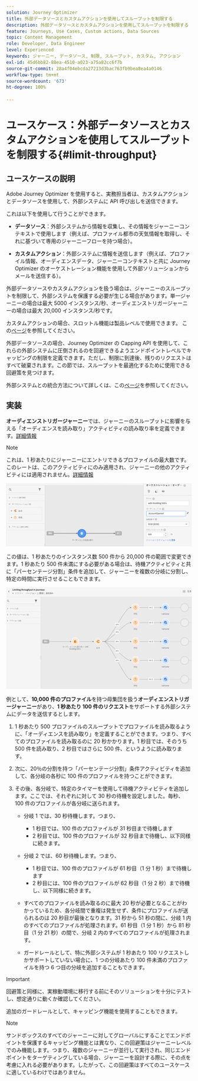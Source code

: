 ```yaml
---
solution: Journey Optimizer
title: 外部データソースとカスタムアクションを使用してスループットを制限する
description: 外部データソースとカスタムアクションを使用してスループットを制限する
feature: Journeys, Use Cases, Custom actions, Data Sources
topic: Content Management
role: Developer, Data Engineer
level: Experienced
keywords: ジャーニー, データソース, 制限, スループット, カスタム, アクション
exl-id: 45d6bb82-88ea-4510-a023-a75a82cc6f7b
source-git-commit: 28a4f04ebcda27213d3bac763fb9bea8ea4a0146
workflow-type: tm+mt
source-wordcount: '673'
ht-degree: 100%

---
```


# ユースケース：外部データソースとカスタムアクションを使用してスループットを制限する{#limit-throughput}

## ユースケースの説明

Adobe Journey Optimizer を使用すると、実務担当者は、カスタムアクションとデータソースを使用して、外部システムに API 呼び出しを送信できます。

これは以下を使用して行うことができます。

* **データソース**：外部システムから情報を収集し、その情報をジャーニーコンテキストで使用します（例えば、プロファイル都市の天気情報を取得し、それに基づいて専用のジャーニーフローを持つ場合）。

* **カスタムアクション**：外部システムに情報を送信します（例えば、プロファイル情報、オーディエンスデータ、ジャーニーコンテキストと共に Journey Optimizer のオーケストレーション機能を使用して外部ソリューションからメールを送信する）。

外部データソースやカスタムアクションを扱う場合は、ジャーニーのスループットを制限して、外部システムを保護する必要が生じる場合があります。単一ジャーニーの場合は最大 5000 インスタンス/秒、オーディエンストリガージャーニーの場合は最大 20,000 インスタンス/秒です。

カスタムアクションの場合、スロットル機能は製品レベルで使用できます。 この[ページ](../configuration/external-systems.md#capping)を参照してください。

外部データソースの場合、Journey Optimizer の Capping API を使用して、これらの外部システムに圧倒されるのを回避できるようエンドポイントレベルでキャッピングの制限を定義できます。ただし、制限に到達後、残りのリクエストはすべて破棄されます。この節では、スループットを最適化するために使用できる回避策を見つけます。

外部システムとの統合方法について詳しくは、この[ページ](../configuration/external-systems.md)を参照してください。

## 実装

**オーディエンストリガージャーニー**&#x200B;では、ジャーニーのスループットに影響を与える「オーディエンスを読み取り」アクティビティの読み取り率を定義できます。[詳細情報](../building-journeys/read-audience.md)

>[!NOTE]
>
> これは、1 秒あたりにジャーニーにエントリできるプロファイルの最大数です。このレートは、このアクティビティにのみ適用され、ジャーニーの他のアクティビティには適用されません。[詳細情報](../building-journeys/read-audience.md)


![](assets/limit-throughput-1.png)

この値は、1 秒あたりのインスタンス数 500 件から 20,000 件の範囲で変更できます。1 秒あたり 500 件未満にする必要がある場合は、待機アクティビティと共に「パーセンテージ分割」条件を追加して、ジャーニーを複数の分岐に分割し、特定の時間に実行させることもできます。

![](assets/limit-throughput-2.png)

例として、**10,000 件のプロファイル**&#x200B;を持つ母集団を扱う&#x200B;**オーディエンストリガージャーニー**&#x200B;があり、**1 秒あたり 100 件のリクエスト**&#x200B;をサポートする外部システムにデータを送信するとします。

1. 1 秒あたり 500 プロファイルのスループットでプロファイルを読み取るように、「オーディエンスを読み取り」を定義することができます。つまり、すべてのプロファイルを読み取るのに 20 秒かかります。1 秒目では、そのうち 500 件を読み取り、2 秒目ではさらに 500 件、というように読み取ります。

1. 次に、20％の分割を持つ「パーセンテージ分割」条件アクティビティを追加して、各分岐の各秒に 100 件のプロファイルを持つことができます。

1. その後、各分岐で、特定のタイマーを使用して待機アクティビティを追加します。ここでは、それぞれに対して 30 秒の待機を設定しました。毎秒、100 件のプロファイルが各分岐に送られます。

   * 分岐 1 では、30 秒待機します。つまり、
      * 1 秒目では、100 件のプロファイルが 31 秒目まで待機します
      * 2 秒目では、100 件のプロファイルが 32 秒目まで待機し、以下同様に続きます。

   * 分岐 2 では、60 秒待機します。つまり、
      * 1 秒目では、100 件のプロファイルが 61 秒目（1 分 1 秒）まで待機します
      * 2 秒目には、100 件のプロファイルが 62 秒目（1 分 2 秒）まで待機し、以下同様に続きます。

   * すべてのプロファイルを読み取るのに最大 20 秒が必要となることがわかっているため、各分岐間で重複は発生せず、条件にプロファイルが送られるのは 20 秒目が最後となります。31 秒から 51 秒の間に、分岐 1 内のすべてのプロファイルが処理されます。61 秒目（1 分 1 秒）から 81 秒目（1 分 21 秒）の間で、分岐 2 内のすべてのプロファイルが処理されます。

   * ガードレールとして、特に外部システムが 1 秒あたり 100 リクエストしかサポートしていない場合に、1 つの分岐あたり 100 件未満のプロファイルを持つ 6 つ目の分岐を追加することもできます。

>[!IMPORTANT]
>
>回避策と同様に、実稼動環境に移行する前にそのソリューションを十分にテストし、想定通りに動くか確認してください。

追加のガードレールとして、キャッピング機能を使用することもできます。

>[!NOTE]
>
>サンドボックスのすべてのジャーニーに対してグローバルにすることでエンドポイントを保護するキャッピング機能とは異なり、この回避策はジャーニーレベルでのみ機能します。つまり、複数のジャーニーが並行して実行され、同じエンドポイントをターゲティングしている場合、ジャーニーを設計する際に、その点を考慮に入れる必要があります。したがって、この回避策はすべてのユースケースに適しているわけではありません。
